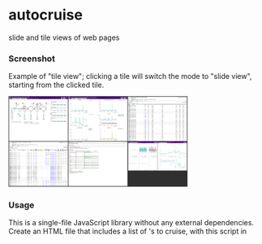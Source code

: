 # autocruise
slide and tile views of web pages

### Screenshot
Example of "tile view"; clicking a tile will switch the mode to "slide view", starting from the clicked tile.

<img src="autocruise-screenshot.png" width="70%">

### Usage
This is a single-file JavaScript library without any external dependencies.
Create an HTML file that includes a list of <a>'s to cruise, with this script in <script>,
then the <body> will be replaced with autocruise contents.


Example making an autocruise page:
```
<!DOCTYPE html>
<html lang="en">
  <head>
    <meta http-equiv="content-type" content="text/html; charset=UTF-8">
    <title>Autocruise</title>
    <script type="text/javascript" src="autocruise.js"></script>
  </head>

  <body autocruise-interval="10">
    <a href="page1.url">page 1
    <a href="page2.url">page 2
    <a href="page3.url">page 3
    ...
  </body>
</html>
```
            
Alternatively, pages can be defined in an external configuration file, which is specified in URL
   https://.../autocruise.html?config=URL_TO_CONFIG_JSON
In this case, the HTML body can be empty.

The JSON file should look like:
```
{
    "title": "My Autocruise",
    "interval": 60,
    "pages": [
        "page1.url",
        "page2.url"
    ]
}
```

Autocruise has several parameters, such as "interval". 
Parameter values can be specified by:
- config file
- "autocruise-NAME" attribute to the <body> element
- URL parameter, NAME=VALUE

Currently defined parameters are:
- interval: cycle view switch intervals, in seconds
- view: initial view mode, "cycle" (default) or "tile"
